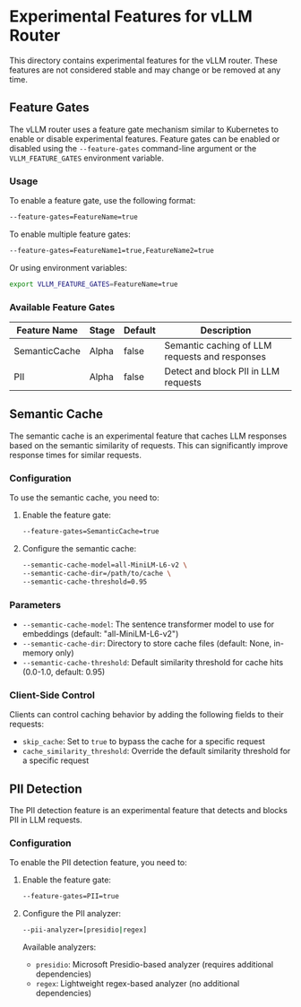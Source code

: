# Experimental Features for vLLM Router

This directory contains experimental features for the vLLM router. These features are not considered stable and may change or be removed at any time.

## Feature Gates

The vLLM router uses a feature gate mechanism similar to Kubernetes to enable or disable experimental features. Feature gates can be enabled or disabled using the `--feature-gates` command-line argument or the `VLLM_FEATURE_GATES` environment variable.

### Usage

To enable a feature gate, use the following format:

```bash
--feature-gates=FeatureName=true
```

To enable multiple feature gates:

```bash
--feature-gates=FeatureName1=true,FeatureName2=true
```

Or using environment variables:

```bash
export VLLM_FEATURE_GATES=FeatureName=true
```

### Available Feature Gates

| Feature Name | Stage | Default | Description |
|--------------|-------|---------|-------------|
| SemanticCache | Alpha | false | Semantic caching of LLM requests and responses |
| PII | Alpha | false | Detect and block PII in LLM requests |

## Semantic Cache

The semantic cache is an experimental feature that caches LLM responses based on the semantic similarity of requests. This can significantly improve response times for similar requests.

### Configuration

To use the semantic cache, you need to:

1. Enable the feature gate:

   ```bash
   --feature-gates=SemanticCache=true
   ```

2. Configure the semantic cache:

   ```bash
   --semantic-cache-model=all-MiniLM-L6-v2 \
   --semantic-cache-dir=/path/to/cache \
   --semantic-cache-threshold=0.95
   ```

### Parameters

- `--semantic-cache-model`: The sentence transformer model to use for embeddings (default: "all-MiniLM-L6-v2")
- `--semantic-cache-dir`: Directory to store cache files (default: None, in-memory only)
- `--semantic-cache-threshold`: Default similarity threshold for cache hits (0.0-1.0, default: 0.95)

### Client-Side Control

Clients can control caching behavior by adding the following fields to their requests:

- `skip_cache`: Set to `true` to bypass the cache for a specific request
- `cache_similarity_threshold`: Override the default similarity threshold for a specific request


## PII Detection

The PII detection feature is an experimental feature that detects and blocks PII in LLM requests.

### Configuration

To enable the PII detection feature, you need to:

1. Enable the feature gate:

   ```bash
   --feature-gates=PII=true
   ```
2. Configure the PII analyzer:

   ```bash
   --pii-analyzer=[presidio|regex]
   ```

   Available analyzers:
   - `presidio`: Microsoft Presidio-based analyzer (requires additional dependencies)
   - `regex`: Lightweight regex-based analyzer (no additional dependencies)


